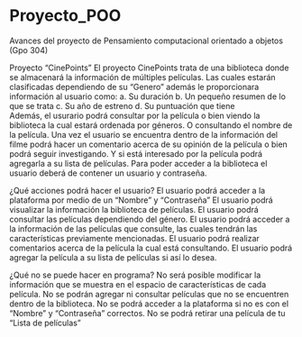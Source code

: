 # Proyecto_POO
Avances del proyecto de Pensamiento computacional orientado a objetos (Gpo 304)

Proyecto “CinePoints”
El proyecto CinePoints trata de una biblioteca donde se almacenará la información de múltiples películas. Las cuales estarán clasificadas dependiendo de su “Genero” además le proporcionara información al usuario como:
a.	Su duración 
b.	Un pequeño resumen de lo que se trata 
c.	Su año de estreno
d.	Su puntuación que tiene  
Además, el usurario podrá consultar por la película o bien viendo la biblioteca la cual estará ordenada por géneros. O consultando el nombre de la película. Una vez el usuario se encuentra dentro de la información del filme podrá hacer un comentario acerca de su opinión de la película o bien podrá seguir investigando. Y si está interesado por la película podrá agregarla a su lista de películas.
Para poder acceder a la biblioteca el usuario deberá de contener un usuario y contraseña.

¿Qué acciones podrá hacer el usuario?
El usuario podrá acceder a la plataforma por medio de un “Nombre” y “Contraseña”
El usuario podrá visualizar la información la biblioteca de películas.
El usuario podrá consultar las películas dependiendo del género.
El usuario podrá acceder a la información de las películas que consulte, las cuales tendrán las características previamente mencionadas. 
El usuario podrá realizar comentarios acerca de la película la cual está consultando.
El usuario podrá agregar la película a su lista de películas si así lo desea.

¿Qué no se puede hacer en programa?
No será posible modificar la información que se muestra en el espacio de características de cada película. 
No se podrán agregar ni consultar películas que no se encuentren dentro de la biblioteca.
No se podrá acceder a la plataforma si no es con el “Nombre” y “Contraseña” correctos.
No se podrá retirar una película de tu “Lista de películas”


